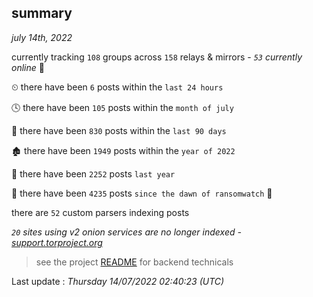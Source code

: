 
## summary
_july 14th, 2022_

currently tracking `108` groups across `158` relays & mirrors - _`53` currently online_ 📡

⏲ there have been `6` posts within the `last 24 hours`

🕓 there have been `105` posts within the `month of july`

📅 there have been `830` posts within the `last 90 days`

🏚 there have been `1949` posts within the `year of 2022`

🚀 there have been `2252` posts `last year`

🦕 there have been `4235` posts `since the dawn of ransomwatch` 🐣

there are `52` custom parsers indexing posts

_`20` sites using v2 onion services are no longer indexed - [support.torproject.org](https://support.torproject.org/onionservices/v2-deprecation/)_

> see the project [README](https://github.com/jmousqueton/ransomwatch#readme) for backend technicals



Last update : _Thursday 14/07/2022 02:40:23 (UTC)_

